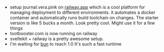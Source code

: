 *   setup journal.vera.pink on [railway.app](https://railway.app/) which is a cool platform for managing deployment to different environments. it automates a docker container and automatically runs build toolchain on changes. The starter version is like 5 bucks a month. Look pretty cool. Might use it for a few things
*   tootbooster.com is now running on railway
*   sveltekit + railway is a pretty awesome setup. 
*   I'm waiting for [bun](https://bun.sh/) to reach 1.0 It's such a fast runtime